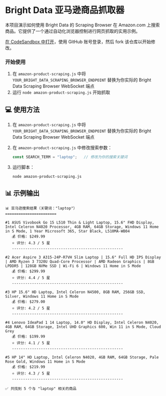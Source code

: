 # Bright Data 亚马逊商品抓取器

本项目演示如何使用 Bright Data 的 Scraping Browser 在 Amazon.com 上搜索商品。它提供了一个通过自动化浏览器控制进行网页抓取的实用示例。

<a href="https://codesandbox.io/p/devbox/github/luminati-io/bright-data-scraping-browser-nodejs-project?file=%2Famazon-product-scraping.js" target="_blank" rel="noopener">在 CodeSandbox 中打开</a>，使用 GitHub 账号登录，然后 fork 该仓库以开始修改。

### 开始使用

1. 在 `amazon-product-scraping.js` 中将 `YOUR_BRIGHT_DATA_SCRAPING_BROWSER_ENDPOINT` 替换为你实际的 Bright Data Scraping Browser WebSocket 端点
2. 运行 `node amazon-product-scraping.js` 开始抓取

## 💻 使用方法

1. 在 `amazon-product-scraping.js` 中将 `YOUR_BRIGHT_DATA_SCRAPING_BROWSER_ENDPOINT` 替换为你实际的 Bright Data Scraping Browser WebSocket 端点

2. 在 `amazon-product-scraping.js` 中修改搜索参数：
   ```javascript
   const SEARCH_TERM = "laptop";   // 修改为你的搜索关键词
   ```

3. 运行脚本：
   ```bash
   node amazon-product-scraping.js
   ```

## 📊 示例输出

```
📊 亚马逊搜索结果（关键词："laptop"）
=======================

#1 ASUS Vivobook Go 15 L510 Thin & Light Laptop, 15.6" FHD Display, Intel Celeron N4020 Processor, 4GB RAM, 64GB Storage, Windows 11 Home in S Mode, 1 Year Microsoft 365, Star Black, L510MA-WB04
   💰 价格: $249.99
   ⭐ 评分: 4.3 / 5 星
   --------------------------------------------------

#2 Acer Aspire 3 A315-24P-R7VH Slim Laptop | 15.6" Full HD IPS Display | AMD Ryzen 3 7320U Quad-Core Processor | AMD Radeon Graphics | 8GB LPDDR5 | 128GB NVMe SSD | Wi-Fi 6 | Windows 11 Home in S Mode
   💰 价格: $299.99
   ⭐ 评分: 4.4 / 5 星
   --------------------------------------------------

#3 HP 15.6" HD Laptop, Intel Celeron N4500, 8GB RAM, 256GB SSD, Silver, Windows 11 Home in S Mode
   💰 价格: $279.00
   ⭐ 评分: 4.2 / 5 星
   --------------------------------------------------

#4 Lenovo IdeaPad 1 14 Laptop, 14.0" HD Display, Intel Celeron N4020, 4GB RAM, 64GB Storage, Intel UHD Graphics 600, Win 11 in S Mode, Cloud Grey
   💰 价格: $199.99
   ⭐ 评分: 4.1 / 5 星
   --------------------------------------------------

#5 HP 14" HD Laptop, Intel Celeron N4020, 4GB RAM, 64GB Storage, Pale Rose Gold, Windows 11 Home in S Mode
   💰 价格: $219.99
   ⭐ 评分: 4.3 / 5 星
   --------------------------------------------------

✅ 共找到 5 个与 "laptop" 相关的商品
```

